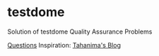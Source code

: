 # testdome
Solution of testdome Quality Assurance Problems

[Questions](https://www.testdome.com/questions?visibility=3&skillId=83&orderBy=QuestionType)
Inspiration: [Tahanima's Blog](https://www.facebook.com/TahanimaC/posts/371905998206607)
